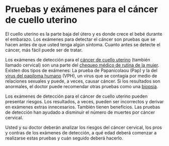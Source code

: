 Pruebas y exámenes para el cáncer de cuello uterino
===================================================


 El cuello uterino es la parte baja del útero y es donde crece el bebé durante el embarazo. Los exámenes para detectar el cáncer son pruebas que se hacen antes de que usted tenga algún síntoma. Cuanto antes se detecte el cáncer, más fácil puede ser de tratar. 


Los exámenes de detección para el [cáncer de cuello uterino](https://medlineplus.gov/spanish/cervicalcancer.html) (también llamado cervical) son una parte del [chequeo médico de rutina de la mujer](https://medlineplus.gov/spanish/womenshealthcheckup.html). Existen dos tipos de exámenes: La prueba de Papanicolaou (Pap) y la del [virus del papiloma humano](https://medlineplus.gov/spanish/hpv.html) (VPH), un virus que se contagia por medio de relaciones sexuales y puede, a veces, causar cáncer. Si los resultados son anormales, el doctor puede recomendar otras pruebas como una [biopsia](https://medlineplus.gov/spanish/biopsy.html). 


 Los exámenes de detección para el cáncer de cuello uterino pueden presentar riesgos. Los resultados, a veces, pueden ser incorrectos y derivar en exámenes extras innecesarios. También tienen beneficios. Las pruebas de detección han ayudado a disminuir el número de muertes por cáncer cervical. 


Usted y su doctor deberán analizar los riesgos del cáncer cervical, los pros y contras de los exámenes de detección, a qué edad deberá comenzar a realizarse estas pruebas y cuán seguido deberá hacerlo. 

